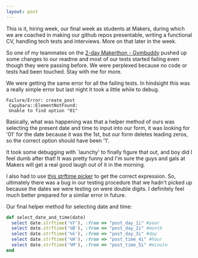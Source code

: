```yaml
---
layout: post
---
```

This is it, hiring week, our final week as students at Makers, during which we are coached in making our github repos presentable, writing a functional CV, handling tech tests and interviews.  More on that later in the week.

So one of my teammates on the [2-day Makerthon - Gymbuddy](https://github.com/sanjsanj/gymbuddy) pushed up some changes to our readme and most of our tests started failing even though they were passing before.  We were perplexed because no code or tests had been touched.  Stay with me for more.

<!--more-->

We were getting the same error for all the failing tests.  In hindsight this was a really simple error but last night it took a little while to debug.

```
Failure/Error: create_post
 Capybara::ElementNotFound:
 Unable to find option "01"
```

Basically, what was happening was that a helper method of ours was selecting the present date and time to input into our form, it was looking for '01' for the date because it was the 1st, but our form deletes leading zeros, so the correct option should have been '1'.

It took some debugging with `launchy' to finally figure that out, and boy did I feel dumb after that!  It was pretty funny and I'm sure the guys and gals at Makers will get a real good laugh out of it in the morning.

I also had to use [this strftime picker](http://apidock.com/ruby/DateTime/strftime) to get the correct expression.  So, ultimately there was a bug in our testing procedure that we hadn't picked up because the dates we were testing on were double digits.  I definitely feel much better prepared for a similar error in future.

Our final helper method for selecting date and time:

```ruby
def select_date_and_time(date)
  select date.strftime('%Y'), :from => "post_day_1i" #year
  select date.strftime('%B'), :from => "post_day_2i" #month
  select date.strftime('%k'), :from => "post_day_3i" #day
  select date.strftime('%H'), :from => "post_time_4i" #hour
  select date.strftime('%M'), :from => "post_time_5i" #minute
end
```
